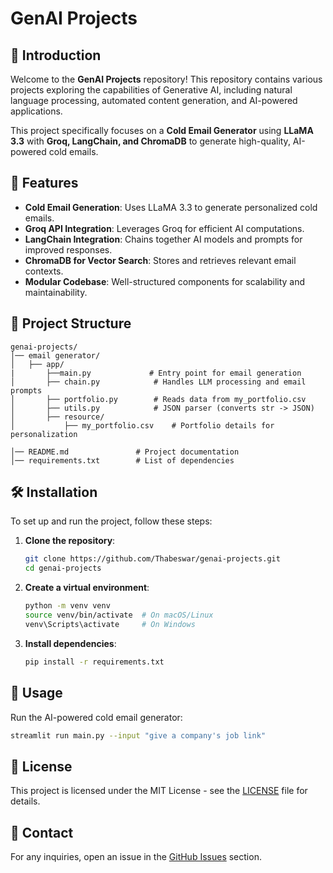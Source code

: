 # GenAI Projects

## 📌 Introduction
Welcome to the **GenAI Projects** repository! This repository contains various projects exploring the capabilities of Generative AI, including natural language processing, automated content generation, and AI-powered applications.

This project specifically focuses on a **Cold Email Generator** using **LLaMA 3.3** with **Groq, LangChain, and ChromaDB** to generate high-quality, AI-powered cold emails.

## 🚀 Features
- **Cold Email Generation**: Uses LLaMA 3.3 to generate personalized cold emails.
- **Groq API Integration**: Leverages Groq for efficient AI computations.
- **LangChain Integration**: Chains together AI models and prompts for improved responses.
- **ChromaDB for Vector Search**: Stores and retrieves relevant email contexts.
- **Modular Codebase**: Well-structured components for scalability and maintainability.

## 📂 Project Structure
```
genai-projects/
│── email generator/
│   ├── app/
|       ├──main.py             # Entry point for email generation
│       ├── chain.py            # Handles LLM processing and email prompts
│       ├── portfolio.py        # Reads data from my_portfolio.csv
│       ├── utils.py            # JSON parser (converts str -> JSON)
│       ├── resource/
│           ├── my_portfolio.csv    # Portfolio details for personalization

│── README.md               # Project documentation
│── requirements.txt        # List of dependencies
```

## 🛠️ Installation
To set up and run the project, follow these steps:

1. **Clone the repository**:
   ```sh
   git clone https://github.com/Thabeswar/genai-projects.git
   cd genai-projects
   ```

2. **Create a virtual environment**:
   ```sh
   python -m venv venv
   source venv/bin/activate  # On macOS/Linux
   venv\Scripts\activate     # On Windows
   ```

3. **Install dependencies**:
   ```sh
   pip install -r requirements.txt
   ```

## 📝 Usage
Run the AI-powered cold email generator:
```sh
streamlit run main.py --input "give a company's job link"
```


## 📜 License
This project is licensed under the MIT License - see the [LICENSE](LICENSE) file for details.

## 📧 Contact
For any inquiries, open an issue in the [GitHub Issues](https://github.com/Thabeswar/genai-projects/issues) section.

